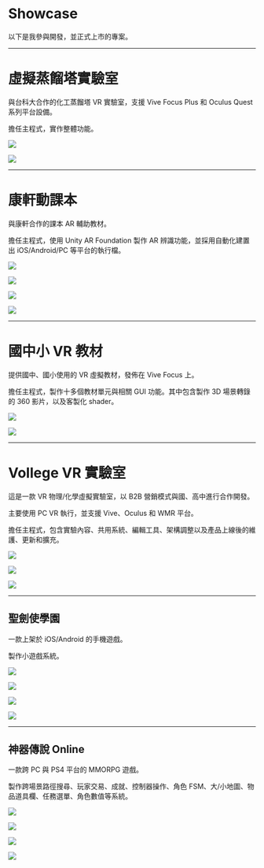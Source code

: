 # Showcase

以下是我參與開發，並正式上市的專案。

----------

# 虛擬蒸餾塔實驗室

與台科大合作的化工蒸餾塔 VR 實驗室，支援 Vive Focus Plus 和 Oculus Quest 系列平台設備。

擔任主程式，實作整體功能。

![](/images/showcase/ttrd_01.png)

![](/images/showcase/ttrd_02.png)

----------

# 康軒動課本

與康軒合作的課本 AR 輔助教材。

擔任主程式，使用 Unity AR Foundation 製作 AR 辨識功能，並採用自動化建置出 iOS/Android/PC 等平台的執行檔。

![](/images/showcase/ar_textbook_01.png)

![](/images/showcase/ar_textbook_02.png)

![](/images/showcase/ar_textbook_03.png)

![](/images/showcase/ar_textbook_04.png)

----------

# 國中小 VR 教材

提供國中、國小使用的 VR 虛擬教材，發佈在 Vive Focus 上。

擔任主程式，製作十多個教材單元與相關 GUI 功能。其中包含製作 3D 場景轉錄的 360 影片，以及客製化 shader。

![](/images/showcase/child_lab_01.PNG)

![](/images/showcase/child_lab_02.PNG)

----------

# Vollege VR 實驗室

這是一款 VR 物理/化學虛擬實驗室，以 B2B 營銷模式與國、高中進行合作開發。

主要使用 PC VR 執行，並支援 Vive、Oculus 和 WMR 平台。

擔任主程式，包含實驗內容、共用系統、編輯工具、架構調整以及產品上線後的維護、更新和擴充。

![](/images/showcase/vollege_01.png)

![](/images/showcase/vollege_02.png)

![](/images/showcase/vollege_03.png)

----------

## 聖劍使學園

一款上架於 iOS/Android 的手機遊戲。

製作小遊戲系統。

![](/images/showcase/wb_01.jpg)

![](/images/showcase/wb_02.jpg)

![](/images/showcase/wb_03.jpg)

![](/images/showcase/wb_04.jpg)

----------

## 神器傳說 Online

一款跨 PC 與 PS4 平台的 MMORPG 遊戲。

製作跨場景路徑搜尋、玩家交易、成就、控制器操作、角色 FSM、大/小地圖、物品道具欄、任務選單、角色數值等系統。

![](/images/showcase/wom_rb_01.jpg)

![](/images/showcase/wom_rb_02.jpg)

![](/images/showcase/wom_rb_03.jpg)

![](/images/showcase/wom_rb_04.jpg)